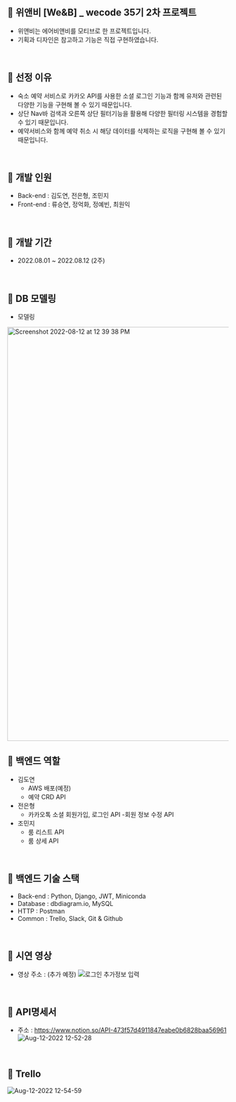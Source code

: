 ##  🏨 위앤비 [We&B] _ wecode 35기 2차 프로젝트
- 위앤비는 에어비앤비를 모티브로 한 프로젝트입니다.
- 기획과 디자인은 참고하고 기능은 직접 구현하였습니다.

<br>

## 🏨 선정 이유
- 숙소 예약 서비스로 카카오 API를 사용한 소셜 로그인 기능과 함께 유저와 관련된 다양한 기능을 구현해 볼 수 있기 때문입니다.
- 상단 Nav바 검색과 오른쪽 상단 필터기능을 활용해 다양한 필터링 시스템을 경험할 수 있기 때문입니다.
- 예약서비스와 함께 예약 취소 시 해당 데이터를 삭제하는 로직을 구현해 볼 수 있기 때문입니다.

<br>

## 🏨 개발 인원
- Back-end  : 김도연, 전은형, 조민지
- Front-end : 류승연, 정억화, 정예빈, 최원익

<br>

## 🏨 개발 기간
- 2022.08.01 ~ 2022.08.12 (2주)

<br>

## 🏨 DB 모델링
- 모델링
<img width="943" alt="Screenshot 2022-08-12 at 12 39 38 PM" src="https://user-images.githubusercontent.com/106012542/184280866-ae2388b5-9ff7-43ad-9adb-269e3829a23c.png">

<br>

## 🏨 백엔드 역할
- 김도연
  - AWS 배포(예정)
  - 예약 CRD API
- 전은형
  - 카카오톡 소셜 회원가입, 로그인 API
  -회원 정보 수정 API
- 조민지
  - 룸 리스트 API
  - 룸 상세 API
  
<br>

## 🏨 백엔드 기술 스택
  - Back-end : Python, Django, JWT, Miniconda
  - Database : dbdiagram.io, MySQL
  - HTTP     : Postman
  - Common   : Trello, Slack, Git & Github
    
<br>

## 🏨 시연 영상
- 영상 주소 : (추가 예정)
![로그인 추가정보 입력](https://user-images.githubusercontent.com/106012542/184283204-7b1984e8-30a3-49fe-9862-ca3eb501aa8c.gif)
  
<br>

## 🏨 API명세서
- 주소 : https://www.notion.so/API-473f57d4911847eabe0b6828baa56961
![Aug-12-2022 12-52-28](https://user-images.githubusercontent.com/106012542/184282089-9bc4d9fb-76fc-4df8-8213-c7aa9b75b352.gif)

<br>

## 🏨 Trello
![Aug-12-2022 12-54-59](https://user-images.githubusercontent.com/106012542/184282292-fc5a06f6-600e-4140-b665-00d5381e7628.gif)
